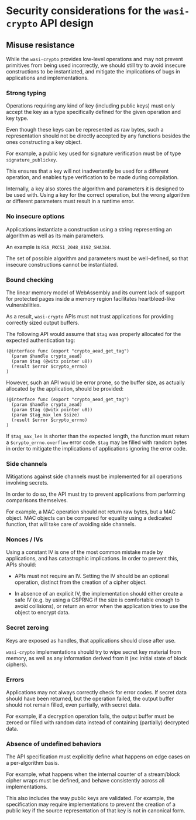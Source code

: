 # Security considerations for the `wasi-crypto` API design

## Misuse resistance

While the `wasi-crypto` provides low-level operations and may not
prevent primitives from being used incorrectly, we should still try to
avoid insecure constructions to be instantiated, and mitigate the
implications of bugs in applications and implementations.

### Strong typing

Operations requiring any kind of key (including public keys) must only
accept the key as a type specifically defined for the given operation
and key type.

Even though these keys can be represented as raw bytes, such a
representation should not be directly accepted by any functions besides
the ones constructing a key object.

For example, a public key used for signature verification must be of
type `signature_publickey`.

This ensures that a key will not inadvertently be used for a different
operation, and enables type verification to be made during
compilation.

Internally, a key also stores the algorithm and parameters it is
designed to be used with. Using a key for the correct operation, but
the wrong algorithm or different parameters must result in a runtime
error.

### No insecure options

Applications instantiate a construction using a string representing
an algorithm as well as its main parameters.

An example is `RSA_PKCS1_2048_8192_SHA384`.

The set of possible algorithm and parameters must be well-defined, so
that insecure constructions cannot be instantiated.

### Bound checking

The linear memory model of WebAssembly and its current lack of support
for protected pages inside a memory region facilitates heartbleed-like
vulnerabilities.

As a result, `wasi-crypto` APIs must not trust applications for
providing correctly sized output buffers.

The following API would assume that `$tag` was properly allocated for
the expected authentication tag:

```text
(@interface func (export "crypto_aead_get_tag")
  (param $handle crypto_aead)
  (param $tag (@witx pointer u8))
  (result $error $crypto_errno)
)
```

However, such an API would be error prone, so the buffer size, as
actually allocated by the application, should be provided:

```text
(@interface func (export "crypto_aead_get_tag")
  (param $handle crypto_aead)
  (param $tag (@witx pointer u8))
  (param $tag_max_len $size)
  (result $error $crypto_errno)
)
```

If `$tag_max_len` is shorter than the expected length, the function
must return a `$crypto_errno.overflow` error code. `$tag` may be
filled with random bytes in order to mitigate the implications of
applications ignoring the error code.

### Side channels

Mitigations against side channels must be implemented for all
operations involving secrets.

In order to do so, the API must try to prevent applications from
performing comparisons themselves.

For example, a MAC operation should not return raw bytes, but a
MAC object. MAC objects can be compared for equality using a dedicated
function, that will take care of avoiding side channels.

### Nonces / IVs

Using a constant IV is one of the most common mistake made by
applications, and has catastrophic implications. In order to prevent
this, APIs should:

- APIs must not require an IV. Setting the IV should be an optional
operation, distinct from the creation of a cipher object.

- In absence of an explicit IV, the implementation should either
create a safe IV (e.g. by using a CSPRNG if the size is comfortable
enough to avoid collisions), or return an error when the application
tries to use the object to encrypt data.

### Secret zeroing

Keys are exposed as handles, that applications should close after use.

`wasi-crypto` implementations should try to wipe secret key material
from memory, as well as any information derived from it (ex: initial
state of block ciphers).

### Errors

Applications may not always correctly check for error codes. If secret
data should have been returned, but the operation failed, the output
buffer should not remain filled, even partially, with secret data.

For example, if a decryption operation fails, the output buffer
must be zeroed or filled with random data instead of containing
(partially) decrypted data.

### Absence of undefined behaviors

The API specification must explicitly define what happens on edge
cases on a per-algorithm basis.

For example, what happens when the internal counter of a stream/block
cipher wraps must be defined, and behave consistently across all
implementations.

This also includes the way public keys are validated. For example, the
specification may require implementations to prevent the creation of a
public key if the source representation of that key is not in canonical
form.
